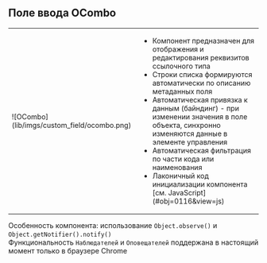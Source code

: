 ## Поле ввода OCombo 
<table>
    <tr>
        <td>![OCombo](lib/imgs/custom_field/ocombo.png)</td>
        <td><ul>
	        <li>Компонент предназначен для отображения и редактирования реквизитов ссылочного типа</li>
	        <li>Строки списка формируются автоматически по описанию метаданных поля</li>
	        <li>Автоматическая привязка к данным (байндинг) - при изменении значения в поле объекта, синхронно изменяются данные в элементе управления</li>
	        <li>Автоматическая фильтрация по части кода или наименования</li>
	        <li>Лаконичный код инициализации компонента [см. JavaScript](#obj=0116&view=js)</li>
	        </ul>
        </td>
    </tr>
</table>

Особенность компонента: использование `Object.observe()` и `Object.getNotifier().notify()`<br />
Функциональность `Наблюдателей` и `Оповещателей` поддержана в настоящий момент только в браузере Chrome